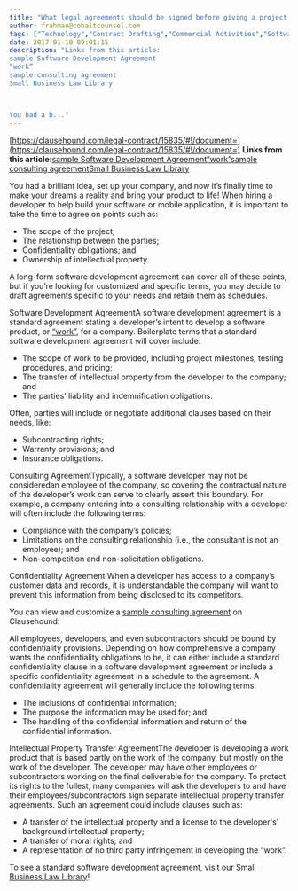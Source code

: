 ```yaml
---
title: "What legal agreements should be signed before giving a project to a software developer?"
author: frahman@cobaltcounsel.com
tags: ["Technology","Contract Drafting","Commercial Activities","Software Development","Venturelaw","frahman"]
date: 2017-01-10 09:01:15
description: "Links from this article:
sample Software Development Agreement
“work”
sample consulting agreement
Small Business Law Library



You had a b..."
---
```


[https://clausehound.com/legal-contract/15835/#!/document=](https://clausehound.com/legal-contract/15835/#!/document=)
**Links from this article:**[sample Software Development Agreement](https://clausehound.com/legal-contract/15835/#!/document=)[“work”](http://blog.clausehound.com/software-developmentmaster-services-agreements-part-i-determining-the-scope-of-work-in-an-msa/)[sample consulting agreement](https://clausehound.com/legal-contract/15664/#!/document=)[Small Business Law Library](https://clausehound.com/legal-contract/15835/#!/document=)

You had a brilliant idea, set up your company, and now it’s finally time to make your dreams a reality and bring your product to life! When hiring a developer to help build your software or mobile application, it is important to take the time to agree on points such as:

- The scope of the project;
- The relationship between the parties; 
- Confidentiality obligations; and
- Ownership of intellectual property. 

 

A long-form software development agreement can cover all of these points, but if you’re looking for customized and specific terms, you may decide to draft agreements specific to your needs and retain them as schedules.

 

Software Development AgreementA software development agreement is a standard agreement stating a developer’s intent to develop a software product, or [“work”](http://blog.clausehound.com/software-developmentmaster-services-agreements-part-i-determining-the-scope-of-work-in-an-msa/), for a company. Boilerplate terms that a standard software development agreement will cover include: 
- The scope of work to be provided, including project milestones, testing procedures, and pricing;
- The transfer of intellectual property from the developer to the company; and
- The parties’ liability and indemnification obligations.

Often, parties will include or negotiate additional clauses based on their needs, like:
- Subcontracting rights; 
- Warranty provisions; and  
- Insurance obligations.

Consulting AgreementTypically, a software developer may not be consideredan employee of the company, so covering the contractual nature of the developer’s work can serve to clearly assert this boundary. For example, a company entering into a consulting relationship with a developer will often include the following terms:
- Compliance with the company’s policies;
- Limitations on the consulting relationship (i.e., the consultant is not an employee); and
- Non-competition and non-solicitation obligations.

Confidentiality Agreement When a developer has access to a company’s customer data and records, it is understandable the company will want to prevent this information from being disclosed to its competitors.

You can view and customize a [sample consulting agreement](https://clausehound.com/legal-contract/15664/#!/document=) on Clausehound:

All employees, developers, and even subcontractors should be bound by confidentiality provisions. Depending on how comprehensive a company wants the confidentiality obligations to be, it can either include a standard confidentiality clause in a software development agreement or include a specific confidentiality agreement in a schedule to the agreement. A confidentiality agreement will generally include the following terms: 
- The inclusions of confidential information;
- The purpose the information may be used for; and
- The handling of the confidential information and return of the confidential information.

 

Intellectual Property Transfer AgreementThe developer is developing a work product that is based partly on the work of the company, but mostly on the work of the developer. The developer may have other employees or subcontractors working on the final deliverable for the company. To protect its rights to the fullest, many companies will ask the developers to and have their employees/subcontractors sign separate intellectual property transfer agreements. Such an agreement could include clauses such as:
- A transfer of the intellectual property and a license to the developer's’ background intellectual property;
- A transfer of moral rights; and
- A representation of no third party infringement in developing the “work”.

 

To see a standard software development agreement, visit our [Small Business Law Library](https://clausehound.com/legal-contract/15835/#!/document=)!